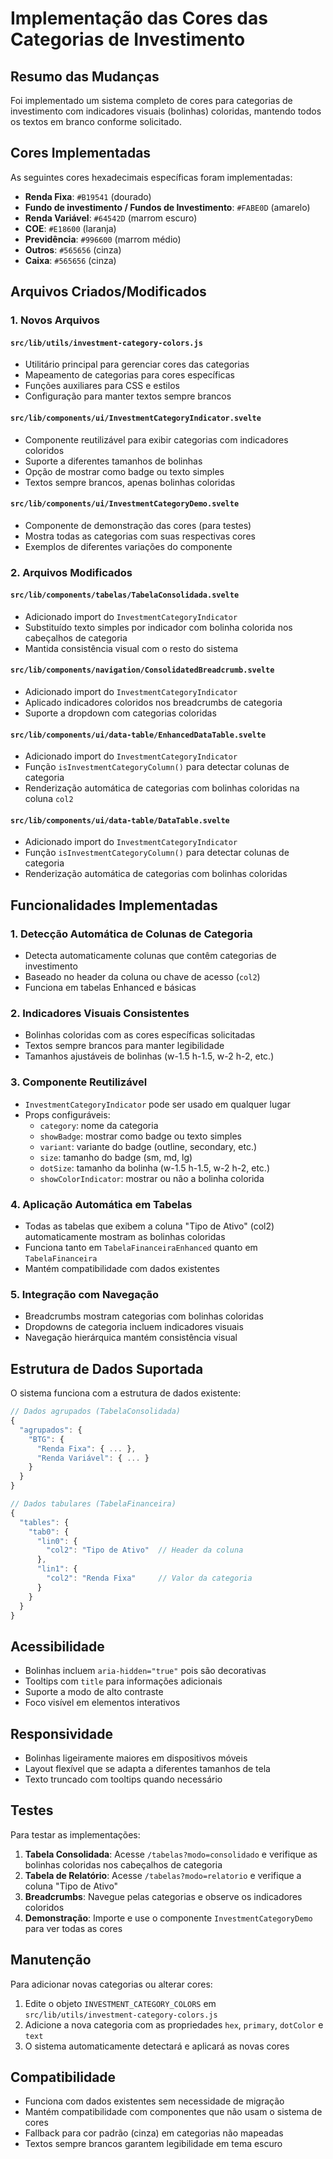# Implementação das Cores das Categorias de Investimento

## Resumo das Mudanças

Foi implementado um sistema completo de cores para categorias de investimento com indicadores visuais (bolinhas) coloridas, mantendo todos os textos em branco conforme solicitado.

## Cores Implementadas

As seguintes cores hexadecimais específicas foram implementadas:

- **Renda Fixa**: `#B19541` (dourado)
- **Fundo de investimento / Fundos de Investimento**: `#FABE0D` (amarelo)
- **Renda Variável**: `#64542D` (marrom escuro)
- **COE**: `#E18600` (laranja)
- **Previdência**: `#996600` (marrom médio)
- **Outros**: `#565656` (cinza)
- **Caixa**: `#565656` (cinza)

## Arquivos Criados/Modificados

### 1. Novos Arquivos

#### `src/lib/utils/investment-category-colors.js`
- Utilitário principal para gerenciar cores das categorias
- Mapeamento de categorias para cores específicas
- Funções auxiliares para CSS e estilos
- Configuração para manter textos sempre brancos

#### `src/lib/components/ui/InvestmentCategoryIndicator.svelte`
- Componente reutilizável para exibir categorias com indicadores coloridos
- Suporte a diferentes tamanhos de bolinhas
- Opção de mostrar como badge ou texto simples
- Textos sempre brancos, apenas bolinhas coloridas

#### `src/lib/components/ui/InvestmentCategoryDemo.svelte`
- Componente de demonstração das cores (para testes)
- Mostra todas as categorias com suas respectivas cores
- Exemplos de diferentes variações do componente

### 2. Arquivos Modificados

#### `src/lib/components/tabelas/TabelaConsolidada.svelte`
- Adicionado import do `InvestmentCategoryIndicator`
- Substituído texto simples por indicador com bolinha colorida nos cabeçalhos de categoria
- Mantida consistência visual com o resto do sistema

#### `src/lib/components/navigation/ConsolidatedBreadcrumb.svelte`
- Adicionado import do `InvestmentCategoryIndicator`
- Aplicado indicadores coloridos nos breadcrumbs de categoria
- Suporte a dropdown com categorias coloridas

#### `src/lib/components/ui/data-table/EnhancedDataTable.svelte`
- Adicionado import do `InvestmentCategoryIndicator`
- Função `isInvestmentCategoryColumn()` para detectar colunas de categoria
- Renderização automática de categorias com bolinhas coloridas na coluna `col2`

#### `src/lib/components/ui/data-table/DataTable.svelte`
- Adicionado import do `InvestmentCategoryIndicator`
- Função `isInvestmentCategoryColumn()` para detectar colunas de categoria
- Renderização automática de categorias com bolinhas coloridas

## Funcionalidades Implementadas

### 1. Detecção Automática de Colunas de Categoria
- Detecta automaticamente colunas que contêm categorias de investimento
- Baseado no header da coluna ou chave de acesso (`col2`)
- Funciona em tabelas Enhanced e básicas

### 2. Indicadores Visuais Consistentes
- Bolinhas coloridas com as cores específicas solicitadas
- Textos sempre brancos para manter legibilidade
- Tamanhos ajustáveis de bolinhas (w-1.5 h-1.5, w-2 h-2, etc.)

### 3. Componente Reutilizável
- `InvestmentCategoryIndicator` pode ser usado em qualquer lugar
- Props configuráveis:
  - `category`: nome da categoria
  - `showBadge`: mostrar como badge ou texto simples
  - `variant`: variante do badge (outline, secondary, etc.)
  - `size`: tamanho do badge (sm, md, lg)
  - `dotSize`: tamanho da bolinha (w-1.5 h-1.5, w-2 h-2, etc.)
  - `showColorIndicator`: mostrar ou não a bolinha colorida

### 4. Aplicação Automática em Tabelas
- Todas as tabelas que exibem a coluna "Tipo de Ativo" (col2) automaticamente mostram as bolinhas coloridas
- Funciona tanto em `TabelaFinanceiraEnhanced` quanto em `TabelaFinanceira`
- Mantém compatibilidade com dados existentes

### 5. Integração com Navegação
- Breadcrumbs mostram categorias com bolinhas coloridas
- Dropdowns de categoria incluem indicadores visuais
- Navegação hierárquica mantém consistência visual

## Estrutura de Dados Suportada

O sistema funciona com a estrutura de dados existente:

```javascript
// Dados agrupados (TabelaConsolidada)
{
  "agrupados": {
    "BTG": {
      "Renda Fixa": { ... },
      "Renda Variável": { ... }
    }
  }
}

// Dados tabulares (TabelaFinanceira)
{
  "tables": {
    "tab0": {
      "lin0": {
        "col2": "Tipo de Ativo"  // Header da coluna
      },
      "lin1": {
        "col2": "Renda Fixa"     // Valor da categoria
      }
    }
  }
}
```

## Acessibilidade

- Bolinhas incluem `aria-hidden="true"` pois são decorativas
- Tooltips com `title` para informações adicionais
- Suporte a modo de alto contraste
- Foco visível em elementos interativos

## Responsividade

- Bolinhas ligeiramente maiores em dispositivos móveis
- Layout flexível que se adapta a diferentes tamanhos de tela
- Texto truncado com tooltips quando necessário

## Testes

Para testar as implementações:

1. **Tabela Consolidada**: Acesse `/tabelas?modo=consolidado` e verifique as bolinhas coloridas nos cabeçalhos de categoria
2. **Tabela de Relatório**: Acesse `/tabelas?modo=relatorio` e verifique a coluna "Tipo de Ativo"
3. **Breadcrumbs**: Navegue pelas categorias e observe os indicadores coloridos
4. **Demonstração**: Importe e use o componente `InvestmentCategoryDemo` para ver todas as cores

## Manutenção

Para adicionar novas categorias ou alterar cores:

1. Edite o objeto `INVESTMENT_CATEGORY_COLORS` em `src/lib/utils/investment-category-colors.js`
2. Adicione a nova categoria com as propriedades `hex`, `primary`, `dotColor` e `text`
3. O sistema automaticamente detectará e aplicará as novas cores

## Compatibilidade

- Funciona com dados existentes sem necessidade de migração
- Mantém compatibilidade com componentes que não usam o sistema de cores
- Fallback para cor padrão (cinza) em categorias não mapeadas
- Textos sempre brancos garantem legibilidade em tema escuro
